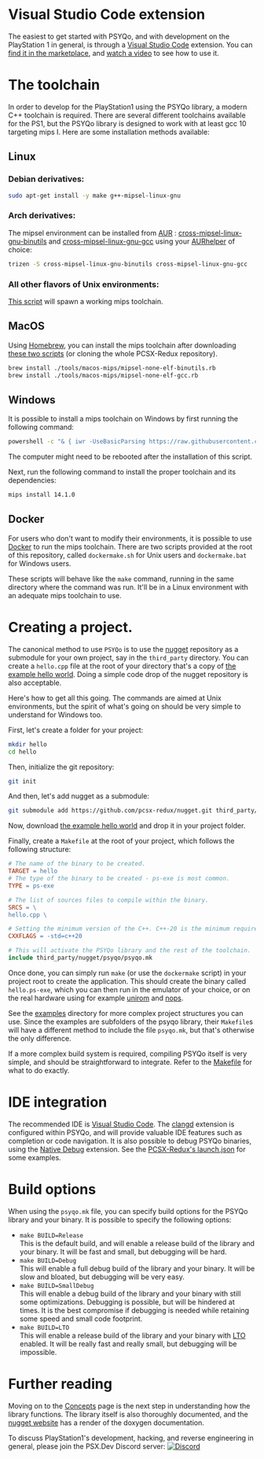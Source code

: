 # Visual Studio Code extension
The easiest to get started with PSYQo, and with development on the PlayStation 1 in general, is through a [Visual Studio Code](https://code.visualstudio.com/) extension. You can [find it in the marketplace](https://marketplace.visualstudio.com/items?itemName=grumpycoders.psx-dev), and [watch a video](https://youtu.be/KbAv-Ao7lzU) to see how to use it.

# The toolchain
In order to develop for the PlayStation1 using the PSYQo library, a modern C++ toolchain is required. There are several different toolchains available for the PS1, but the PSYQo library is designed to work with at least gcc 10 targeting mips I. Here are some installation methods available:

## Linux
### Debian derivatives:

```bash
sudo apt-get install -y make g++-mipsel-linux-gnu
```

### Arch derivatives:
The mipsel environment can be installed from [AUR](https://wiki.archlinux.org/index.php/Aur) : [cross-mipsel-linux-gnu-binutils](https://aur.archlinux.org/packages/cross-mipsel-linux-gnu-binutils/) and [cross-mipsel-linux-gnu-gcc](https://aur.archlinux.org/packages/cross-mipsel-linux-gnu-gcc/) using your [AURhelper](https://wiki.archlinux.org/index.php/AUR_helpers) of choice:

```bash
trizen -S cross-mipsel-linux-gnu-binutils cross-mipsel-linux-gnu-gcc
```

### All other flavors of Unix environments:
[This script](https://github.com/grumpycoders/pcsx-redux/blob/main/tools/linux-mips/spawn-compiler.sh) will spawn a working mips toolchain.

## MacOS

Using [Homebrew](https://brew.sh/), you can install the mips toolchain after downloading [these two scripts](https://github.com/grumpycoders/pcsx-redux/tree/main/tools/macos-mips) (or cloning the whole PCSX-Redux repository).

```bash
brew install ./tools/macos-mips/mipsel-none-elf-binutils.rb
brew install ./tools/macos-mips/mipsel-none-elf-gcc.rb
```

## Windows

It is possible to install a mips toolchain on Windows by first running the following command:

```cmd
powershell -c "& { iwr -UseBasicParsing https://raw.githubusercontent.com/grumpycoders/pcsx-redux/main/mips.ps1 | iex }"
```

The computer might need to be rebooted after the installation of this script.

Next, run the following command to install the proper toolchain and its dependencies:

```cmd
mips install 14.1.0
```

## Docker
For users who don't want to modify their environments, it is possible to use [Docker](https://www.docker.com/) to run the mips toolchain. There are two scripts provided at the root of this repository, called `dockermake.sh` for Unix users and `dockermake.bat` for Windows users.

These scripts will behave like the `make` command, running in the same directory where the command was run. It'll be in a Linux environment with an adequate mips toolchain to use.

# Creating a project.

The canonical method to use `PSYQo` is to use the [nugget](https://github.com/pcsx-redux/nugget) repository as a submodule for your own project, say in the `third_party` directory. You can create a `hello.cpp` file at the root of your directory that's a copy of [the example hello world](examples/hello/hello.cpp). Doing a simple code drop of the nugget repository is also acceptable.

Here's how to get all this going. The commands are aimed at Unix environments, but the spirit of what's going on should be very simple to understand for Windows too.

First, let's create a folder for your project:

```bash
mkdir hello
cd hello
```

Then, initialize the git repository:
```bash
git init
```

And then, let's add nugget as a submodule:
```bash
git submodule add https://github.com/pcsx-redux/nugget.git third_party/nugget
```

Now, download [the example hello world](examples/hello/hello.cpp) and drop it in your project folder.

Finally, create a `Makefile` at the root of your project, which follows the following structure:

```makefile
# The name of the binary to be created.
TARGET = hello
# The type of the binary to be created - ps-exe is most common.
TYPE = ps-exe

# The list of sources files to compile within the binary.
SRCS = \
hello.cpp \

# Setting the minimum version of the C++. C++-20 is the minimum required version by PSYQo.
CXXFLAGS = -std=c++20

# This will activate the PSYQo library and the rest of the toolchain.
include third_party/nugget/psyqo/psyqo.mk
```

Once done, you can simply run `make` (or use the `dockermake` script) in your project root to create the application. This should create the binary called `hello.ps-exe`, which you can then run in the emulator of your choice, or on the real hardware using for example [unirom](https://github.com/JonathanDotCel/unirom8_bootdisc_and_firmware_for_ps1) and [nops](https://github.com/JonathanDotCel/NOTPSXSerial).

See the [examples](examples) directory for more complex project structures you can use. Since the examples are subfolders of the psyqo library, their `Makefile`s will have a different method to include the file `psyqo.mk`, but that's otherwise the only difference.

If a more complex build system is required, compiling PSYQo itself is very simple, and should be straightforward to integrate. Refer to the [Makefile](Makefile) for what to do exactly.

# IDE integration
The recommended IDE is [Visual Studio Code](https://code.visualstudio.com/). The [clangd](https://marketplace.visualstudio.com/items?itemName=llvm-vs-code-extensions.vscode-clangd) extension is configured within PSYQo, and will provide valuable IDE features such as completion or code navigation. It is also possible to debug PSYQo binaries, using the [Native Debug](https://marketplace.visualstudio.com/items?itemName=webfreak.debug) extension. See the [PCSX-Redux's launch.json](https://github.com/grumpycoders/pcsx-redux/blob/main/.vscode/launch.json) for some examples.

# Build options
When using the `psyqo.mk` file, you can specify build options for the PSYQo library and your binary. It is possible to specify the following options:

- `make BUILD=Release`  
This is the default build, and will enable a release build of the library and your binary. It will be fast and small, but debugging will be hard.
- `make BUILD=Debug`  
This will enable a full debug build of the library and your binary. It will be slow and bloated, but debugging will be very easy.
- `make BUILD=SmallDebug`  
This will enable a debug build of the library and your binary with still some optimizations. Debugging is possible, but will be hindered at times. It is the best compromise if debugging is needed while retaining some speed and small code footprint.
- `make BUILD=LTO`  
This will enable a release build of the library and your binary with [LTO](https://gcc.gnu.org/wiki/LinkTimeOptimization) enabled. It will be really fast and really small, but debugging will be impossible.

# Further reading
Moving on to the [Concepts](CONCEPTS.md) page is the next step in understanding how the library functions. The library itself is also thoroughly documented, and the [nugget website](https://pcsx-redux.github.io/nugget/) has a render of the doxygen documentation.

To discuss PlayStation1's development, hacking, and reverse engineering in general, please join the PSX.Dev Discord server: [![Discord](https://img.shields.io/discord/642647820683444236)](https://discord.gg/QByKPpH)
